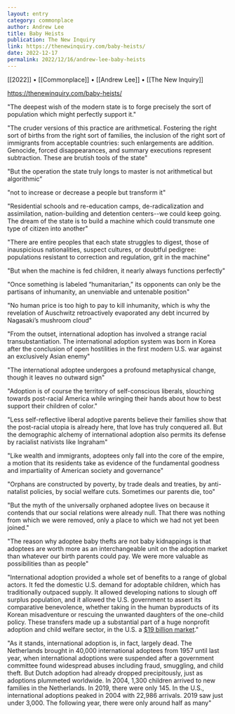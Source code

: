 ```yaml
---
layout: entry
category: commonplace
author: Andrew Lee
title: Baby Heists
publication: The New Inquiry
link: https://thenewinquiry.com/baby-heists/
date: 2022-12-17
permalink: 2022/12/16/andrew-lee-baby-heists
---
```


[[2022]] • [[Commonplace]] • [[Andrew Lee]] • [[The New Inquiry]]

https://thenewinquiry.com/baby-heists/

"The deepest wish of the modern state is to forge precisely the sort of population which might perfectly support it."

"The cruder versions of this practice are arithmetical. Fostering the right sort of births from the right sort of families, the inclusion of the right sort of immigrants from acceptable countries: such enlargements are addition. Genocide, forced disappearances, and summary executions represent subtraction. These are brutish tools of the state"

"But the operation the state truly longs to master is not arithmetical but algorithmic"

"not to increase or decrease a people but transform it"

"Residential schools and re-education camps, de-radicalization and assimilation, nation-building and detention centers--we could keep going. The dream of the state is to build a machine which could transmute one type of citizen into another"

"There are entire peoples that each state struggles to digest, those of inauspicious nationalities, suspect cultures, or doubtful pedigree: populations resistant to correction and regulation, grit in the machine"

"But when the machine is fed children, it nearly always functions perfectly"

"Once something is labeled “humanitarian,” its opponents can only be the partisans of inhumanity, an unenviable and untenable position"

"No human price is too high to pay to kill inhumanity, which is why the revelation of Auschwitz retroactively evaporated any debt incurred by Nagasaki’s mushroom cloud"

"From the outset, international adoption has involved a strange racial transubstantiation. The international adoption system was born in Korea after the conclusion of open hostilities in the first modern U.S. war against an exclusively Asian enemy"

"The international adoptee undergoes a profound metaphysical change, though it leaves no outward sign"

"Adoption is of course the territory of self-conscious liberals, slouching towards post-racial America while wringing their hands about how to best support their children of color."

"Less self-reflective liberal adoptive parents believe their families show that the post-racial utopia is already here, that love has truly conquered all. But the demographic alchemy of international adoption also permits its defense by racialist nativists like Ingraham"

"Like wealth and immigrants, adoptees only fall into the core of the empire, a motion that its residents take as evidence of the fundamental goodness and impartiality of American society and governance"

"Orphans are constructed by poverty, by trade deals and treaties, by anti-natalist policies, by social welfare cuts. Sometimes our parents die, too"

"But the myth of the universally orphaned adoptee lives on because it contends that our social relations were already null. That there was nothing from which we were removed, only a place to which we had not yet been joined."

"The reason why adoptee baby thefts are not baby kidnappings is that adoptees are worth more as an interchangeable unit on the adoption market than whatever our birth parents could pay. We were more valuable as possibilities than as people"

"International adoption provided a whole set of benefits to a range of global actors. It fed the domestic U.S. demand for adoptable children, which has traditionally outpaced supply. It allowed developing nations to slough off surplus population, and it allowed the U.S. government to assert its comparative benevolence, whether taking in the human byproducts of its Korean misadventure or rescuing the unwanted daughters of the one-child policy. These transfers made up a substantial part of a huge nonprofit adoption and child welfare sector, in the U.S. a [$19 billion market](https://www.ibisworld.com/united-states/market-research-reports/adoption-child-welfare-services-industry/)."

"As it stands, international adoption is, in fact, largely dead. The Netherlands brought in 40,000 international adoptees from 1957 until last year, when international adoptions were suspended after a government committee found widespread abuses including fraud, smuggling, and child theft. But Dutch adoption had already dropped precipitously, just as adoptions plummeted worldwide. In 2004, 1,300 children arrived to new families in the Netherlands. In 2019, there were only 145. In the U.S., international adoptions peaked in 2004 with 22,986 arrivals. 2019 saw just under 3,000. The following year, there were only around half as many"
